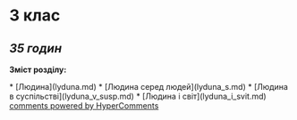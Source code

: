 <div id="hypercomments_widget" class="js-hypercomments-widget invisible"></div>

3 клас
=============================================
## <i>35 годин</i>

<p><b>Зміст розділу:</b></p>
* [Людина](lyduna.md)
* [Людина серед людей](lyduna_s.md)
* [Людина в суспільстві](lyduna_v_susp.md)
* [Людина і світ](lyduna_i_svit.md)

<div class="js-hypercomments-container">
<a href="http://hypercomments.com" class="hc-link" title="comments widget">comments powered by HyperComments</a>
</div>